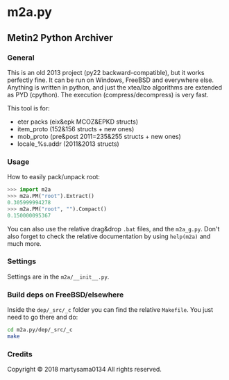 # m2a.py
## Metin2 Python Archiver

### General
This is an old 2013 project (py22 backward-compatible), but it works perfectly fine. It can be run on Windows, FreeBSD and everywhere else.
Anything is written in python, and just the xtea/lzo algorithms are extended as PYD (cpython).
The execution (compress/decompress) is very fast.

This tool is for:
- eter packs (eix&epk MCOZ&EPKD structs)
- item_proto (152&156 structs + new ones)
- mob_proto (pre&post 2011=235&255 structs + new ones)
- locale_%s.addr (2011&2013 structs)

### Usage
How to easily pack/unpack root:
```python
>>> import m2a
>>> m2a.PM("root").Extract()
0.305999994278
>>> m2a.PM("root", "").Compact()
0.150000095367
```
You can also use the relative drag&drop `.bat` files, and the `m2a_g.py`. Don't also forget to check the relative documentation by using `help(m2a)` and much more.

### Settings
Settings are in the `m2a/__init__.py`.

### Build deps on FreeBSD/elsewhere
Inside the `dep/_src/_c` folder you can find the relative `Makefile`. You just need to go there and do:
```sh
cd m2a.py/dep/_src/_c
make
```

### Credits
Copyright © 2018 martysama0134 All rights reserved.
